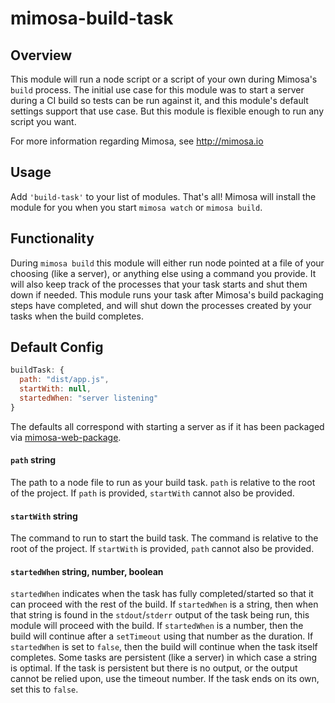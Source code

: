 mimosa-build-task
===========

## Overview

This module will run a node script or a script of your own during Mimosa's `build` process.  The initial use case for this module was to start a  server during a CI build so tests can be run against it, and this module's default settings support that use case.  But this module is flexible enough to run any script you want.

For more information regarding Mimosa, see http://mimosa.io

## Usage

Add `'build-task'` to your list of modules.  That's all!  Mimosa will install the module for you when you start `mimosa watch` or `mimosa build`.

## Functionality

During `mimosa build` this module will either run node pointed at a file of your choosing (like a server), or anything else using a command you provide.  It will also keep track of the processes that your task starts and shut them down if needed.  This module runs your task after Mimosa's build packaging steps have completed, and will shut down the processes created by your tasks when the build completes.

## Default Config

```javascript
buildTask: {
  path: "dist/app.js",
  startWith: null,
  startedWhen: "server listening"
}
```

The defaults all correspond with starting a server as if it has been packaged via [mimosa-web-package](https://github.com/dbashford/mimosa-web-package).

#### `path` string
The path to a node file to run as your build task.  `path` is relative to the root of the project.  If `path` is provided, `startWith` cannot also be provided.

#### `startWith` string
The command to run to start the build task.  The command is relative to the root of the project.  If `startWith` is provided, `path` cannot also be provided.

#### `startedWhen` string, number, boolean
`startedWhen` indicates when the task has fully completed/started so that it can proceed with the rest of the build.  If `startedWhen` is a string, then when that string is found in the `stdout`/`stderr` output of the task being run, this module will proceed with the build.  If `startedWhen` is a number, then the build will continue after a `setTimeout` using that number as the duration.  If `startedWhen` is set to `false`, then the build will continue when the task itself completes.  Some tasks are persistent (like a server) in which case a string is optimal.  If the task is persistent but there is no output, or the output cannot be relied upon, use the timeout number.  If the task ends on its own, set this to `false`.